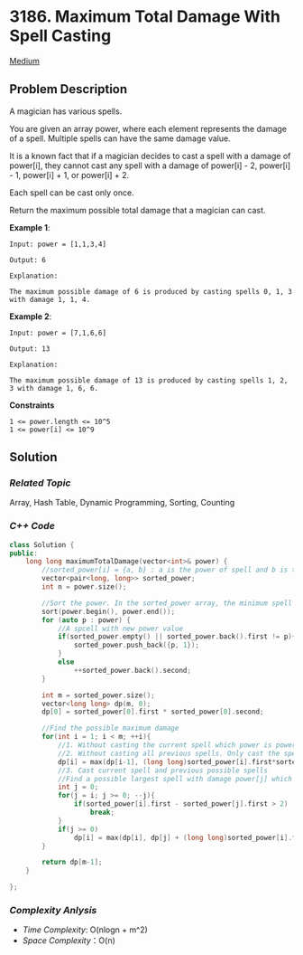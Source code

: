 # 3186. Maximum Total Damage With Spell Casting
[Medium](https://leetcode.com/problems/maximum-total-damage-with-spell-casting/description/)

## Problem Description

A magician has various spells.

You are given an array power, where each element represents the damage of a spell. Multiple spells can have the same damage value.

It is a known fact that if a magician decides to cast a spell with a damage of power[i], they cannot cast any spell with a damage of power[i] - 2, power[i] - 1, power[i] + 1, or power[i] + 2.

Each spell can be cast only once.

Return the maximum possible total damage that a magician can cast.


**Example 1**:
```
Input: power = [1,1,3,4]

Output: 6

Explanation:

The maximum possible damage of 6 is produced by casting spells 0, 1, 3 with damage 1, 1, 4.
```
**Example 2**:
```
Input: power = [7,1,6,6]

Output: 13

Explanation:

The maximum possible damage of 13 is produced by casting spells 1, 2, 3 with damage 1, 6, 6.
```

**Constraints**
```
1 <= power.length <= 10^5
1 <= power[i] <= 10^9
```

## Solution

### _Related Topic_
   Array, Hash Table, Dynamic Programming, Sorting, Counting

### _C++ Code_
```cpp
class Solution {
public:
    long long maximumTotalDamage(vector<int>& power) {
        //sorted_power[i] = {a, b} : a is the power of spell and b is the number of spells with the same power 'a'
        vector<pair<long, long>> sorted_power;
        int n = power.size();

        //Sort the power. In the sorted_power array, the minimum spell will be put at the first index
        sort(power.begin(), power.end());        
        for (auto p : power) {
            //A spcell with new power value
            if(sorted_power.empty() || sorted_power.back().first != p){
                sorted_power.push_back({p, 1});
            }
            else
                ++sorted_power.back().second;
        }

        int m = sorted_power.size();
        vector<long long> dp(m, 0);
        dp[0] = sorted_power[0].first * sorted_power[0].second;

        //Find the possible maximum damage 
        for(int i = 1; i < m; ++i){
            //1. Without casting the current spell which power is power[i].
            //2. Without casting all previous spells. Only cast the spells which power is power[i]
            dp[i] = max(dp[i-1], (long long)sorted_power[i].first*sorted_power[i].second);
            //3. Cast current spell and previous possible spells
            //Find a possible largest spell with damage power[j] which can be casted when casting current spell
            int j = 0;
            for(j = i; j >= 0; --j){
                if(sorted_power[i].first - sorted_power[j].first > 2)
                    break;
            }
            if(j >= 0)
                dp[i] = max(dp[i], dp[j] + (long long)sorted_power[i].first*sorted_power[i].second);
        }

        return dp[m-1];
    }

};
```

### _Complexity Anlysis_
- _Time Complexity_: O(nlogn + m^2)
- _Space Complexity_：O(n)
